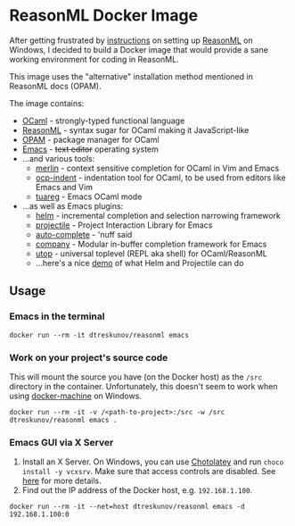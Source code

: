 # ReasonML Docker Image

After getting frustrated by [instructions](https://reasonml.github.io/docs/en/global-installation.html) on setting up [ReasonML](https://reasonml.github.io) on Windows, I decided to build a Docker image that would provide a sane working environment for coding in ReasonML.

This image uses the "alternative" installation method mentioned in ReasonML docs (OPAM).

The image contains:
* [OCaml](https://ocaml.org) - strongly-typed functional language
* [ReasonML](https://reasonml.github.io/) - syntax sugar for OCaml making it JavaScript-like
* [OPAM](https://opam.ocaml.org) - package manager for OCaml
* [Emacs](https://www.gnu.org/software/emacs/) - ~~text editor~~ operating system
* ...and various tools:
    * [merlin](https://github.com/ocaml/merlin) - context sensitive completion for OCaml in Vim and Emacs
    * [ocp-indent](https://github.com/OCamlPro/ocp-indent) - indentation tool for OCaml, to be used from editors like Emacs and Vim
    * [tuareg](https://github.com/ocaml/tuareg) - Emacs OCaml mode
* ...as well as Emacs plugins:
    * [helm](https://github.com/emacs-helm/helm) - incremental completion and selection narrowing framework
    * [projectile](https://github.com/bbatsov/projectile) - Project Interaction Library for Emacs
    * [auto-complete](https://github.com/auto-complete/auto-complete) - 'nuff said
    * [company](https://github.com/company-mode/company-mode) - Modular in-buffer completion framework for Emacs
    * [utop](https://github.com/diml/utop) - universal toplevel (REPL aka shell) for OCaml/ReasonML
    * ...here's a nice [demo](https://tuhdo.github.io/helm-projectile.html) of what Helm and Projectile can do

## Usage

### Emacs in the terminal
```
docker run --rm -it dtreskunov/reasonml emacs
```

### Work on your project's source code
This will mount the source you have (on the Docker host) as the `/src` directory in the container. Unfortunately, this doesn't seem to work when using [docker-machine](https://docs.docker.com/machine/) on Windows.

```
docker run --rm -it -v /<path-to-project>:/src -w /src dtreskunov/reasonml emacs .
```

### Emacs GUI via X Server
1. Install an X Server. On Windows, you can use [Chotolatey](https://chocolatey.org/) and run `choco install -y vcxsrv`. Make sure that access controls are disabled. See [here](http://blog.ctaggart.com/2016/05/visual-studio-code-served-from-docker.html) for more details.
2. Find out the IP address of the Docker host, e.g. `192.168.1.100`.

```
docker run --rm -it --net=host dtreskunov/reasonml emacs -d 192.168.1.100:0
```
